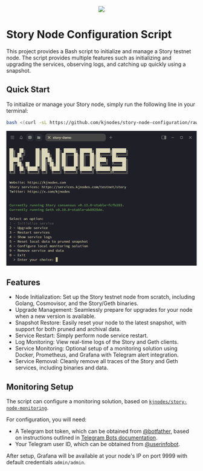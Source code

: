 <p align="center">
  <img height="75" height="auto" src="https://services.kjnodes.com/assets/images/logos/story.png">
</p>

# Story Node Configuration Script

This project provides a Bash script to initialize and manage a Story testnet node. The script provides multiple features such as initializing and upgrading the services, observing logs, and catching up quickly using a snapshot.

## Quick Start

To initialize or manage your Story node, simply run the following line in your terminal:

```sh
bash <(curl -sL https://github.com/kjnodes/story-node-configuration/raw/refs/heads/main/script.sh)
```

![image](images/main-menu.png)

## Features

- Node Initialization: Set up the Story testnet node from scratch, including Golang, Cosmovisor, and the Story/Geth binaries.
- Upgrade Management: Seamlessly prepare for upgrades for your node when a new version is available.
- Snapshot Restore: Easily reset your node to the latest snapshot, with support for both pruned and archival data.
- Service Restart: Simply perform node service restart.
- Log Monitoring: View real-time logs of the Story and Geth clients.
- Service Monitoring: Optional setup of a monitoring solution using Docker, Prometheus, and Grafana with Telegram alert integration.
- Service Removal: Cleanly remove all traces of the Story and Geth services, including binaries and data.

## Monitoring Setup

The script can configure a monitoring solution, based on [`kjnodes/story-node-monitoring`](https://github.com/kjnodes/story-node-monitoring).

For configuration, you will need:
- A Telegram bot token, which can be obtained from [@botfather](https://t.me/botfather), based on instructions outlined in [Telegram Bots documentation](https://core.telegram.org/bots#6-botfather).
- Your Telegram user ID, which can be obtained from [@userinfobot](https://t.me/userinfobot).

After setup, Grafana will be available at your node's IP on port 9999 with default credentials `admin/admin`.
